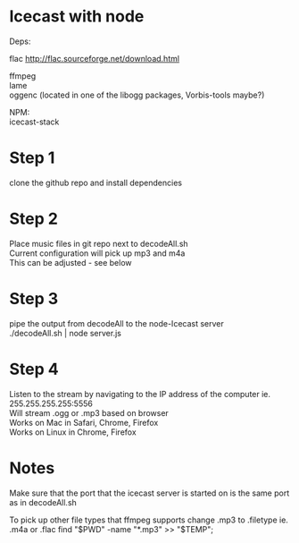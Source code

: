 Icecast with node
=======================
Deps:

flac
http://flac.sourceforge.net/download.html

ffmpeg  
lame  
oggenc (located in one of the libogg packages, Vorbis-tools maybe?)  

NPM:    
icecast-stack    


Step 1
==============
clone the github repo and install dependencies

Step 2
==============
Place music files in git repo next to decodeAll.sh  
Current configuration will pick up mp3 and m4a  
This can be adjusted - see below

Step 3
==============
pipe the output from decodeAll to the node-Icecast server  
./decodeAll.sh | node server.js

Step 4
============
Listen to the stream by navigating to the IP address of the computer ie. 255.255.255.255:5556  
Will stream .ogg or .mp3 based on browser  
Works on Mac in Safari, Chrome, Firefox  
Works on Linux in Chrome, Firefox  



Notes
==============
Make sure that the port that the icecast server is started on is the same port as in decodeAll.sh

To pick up other file types that ffmpeg supports change .mp3 to .filetype ie. .m4a or .flac
find "$PWD" -name "*.mp3" >> "$TEMP";
